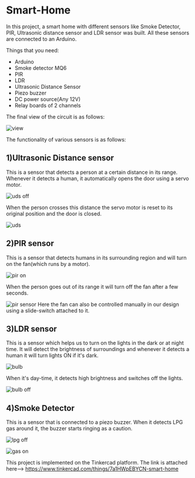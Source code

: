 # Smart-Home
In this project, a smart home with different sensors like  Smoke Detector, PIR, Ultrasonic distance sensor and LDR sensor was built. All these sensors are connected to an Arduino.

Things that you need:
<ul>
  <li>Arduino</li>
  <li>Smoke detector MQ6</li>
  <li>PIR</li>
  <li>LDR</li>
  <li>Ultrasonic Distance Sensor</li>
  <li>Piezo buzzer</li>
  <li>DC power source(Any 12V)</li>
  <li>Relay boards of 2 channels </li>
</ul>

The final view of the circuit is as follows:

![view](https://user-images.githubusercontent.com/97884235/178325247-a852acca-b953-43cc-8fe8-7b165cdba87c.png)


The functionality of various sensors is as follows:
## 1)Ultrasonic Distance sensor

This is a sensor that detects a person at a certain distance in its range. Whenever it detects a human, it automatically opens the door using a servo motor.

![uds off](https://user-images.githubusercontent.com/97884235/178325344-c7f2d5ec-7ce6-45b4-ad6c-2114ebea1339.png)

When the person crosses this distance the servo motor is reset to its original position and the door is closed.

![uds](https://user-images.githubusercontent.com/97884235/178325303-2b3010ce-074a-4500-8252-ae0e22f755a2.png)

## 2)PIR sensor

This is a sensor that detects humans in its surrounding region and will turn on the fan(which runs by a motor).

![pir on](https://user-images.githubusercontent.com/97884235/178325566-b2eafaf5-01ca-47a4-9350-ecbeff7769e1.png)

When the person goes out of its range it will turn off the fan after a few seconds.

![pir sensor](https://user-images.githubusercontent.com/97884235/178325683-6a1b2e60-4607-42f4-bd06-7d01811d4262.png)
Here the fan can also be controlled manually in our design using a slide-switch attached to it.

## 3)LDR sensor

This is a sensor which helps us to turn on the lights in the dark or at night time. It will detect the brightness of surroundings and whenever it detects a human it will turn lights ON if it's dark.

![bulb](https://user-images.githubusercontent.com/97884235/178326185-30a5165f-abeb-425d-8f98-b43352ae4156.png)

When it's day-time, it detects high brightness and switches off the lights.

![bulb off](https://user-images.githubusercontent.com/97884235/178326324-73c2487f-b1ec-4e2d-acdf-f113c49f78bf.png)

## 4)Smoke Detector
This is a sensor that is connected to a piezo buzzer. When it detects LPG gas around it, the buzzer starts ringing as a caution.

![lpg off](https://user-images.githubusercontent.com/97884235/178326787-6d31dd6c-ff8d-43f3-a144-d46f2c70c92d.png)

![gas on](https://user-images.githubusercontent.com/97884235/178326726-ea3fa240-9d80-4e44-81ce-c84ff7203778.png)

This project is implemented on the Tinkercad platform. The link is attached here--> https://www.tinkercad.com/things/7a1HWpEBYCN-smart-home

